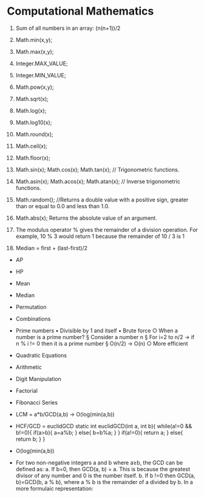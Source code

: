 # Computational Mathematics

01. Sum of all numbers in an array: (n(n+1))/2
02. Math.min(x,y);
03. Math.max(x,y);
04. Integer.MAX_VALUE;
05. Integer.MIN_VALUE;
06. Math.pow(x,y);
07. Math.sqrt(x);
08. Math.log(x);
09. Math.log10(x);

10. Math.round(x);
11. Math.ceil(x);
12. Math.floor(x);

13. Math.sin(x); Math.cos(x); Math.tan(x); // Trigonometric functions.
14. Math.asin(x); Math.acos(x); Math.atan(x); // Inverse trigonometric functions.

15. Math.random(); //Returns a double value with a positive sign, greater than or equal to 0.0 and less than 1.0.

16. Math.abs(x); Returns the absolute value of an argument.

17. The modulus operator % gives the remainder of a division operation. For example, 10 % 3 would return 1 because the remainder of 10 / 3 is 1

18. Median = first + (last-first)/2
- AP 
- HP
- Mean
- Median
- Permutation
- Combinations 
- Prime numbers
	• Divisible by 1 and itself
	• Brute force
		○ When a number is a prime number?
			§ Consider a number n
			§ For i=2 to n/2 -> if n % i != 0 then it is a prime number 
			§ O(n/2) -> O(n)
		○ More efficient
			

- Quadratic Equations
- Arithmetic
- Digit Manipulation
- Factorial 
- Fibonacci Series


- LCM = a*b/GCD(a,b) -> O(log(min(a,b))
- HCF/GCD = euclidGCD
    static int euclidGCD(int a, int b){
        while(a!=0 && b!=0){
            if(a>b){
                a=a%b;
            } else{
                b=b%a;
            }
        }
        if(a!=0){
            return a;
        } else{
            return b;
        }
    }



- O(log(min(a,b))
- For two non-negative integers a and b where a≥b, the GCD can be defined as:
    a. If b=0, then GCD(a, b) = a. This is because the greatest divisor of any number and 0 is the number itself.
    b. If b !=0 then GCD(a, b)=GCD(b, a % b), where a % b is the remainder of a divided by b.
    In a more formulaic representation: